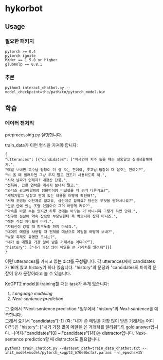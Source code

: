 # hykorbot

## Usage
### 필요한 패키지
```
pytorch >= 0.4
pytorch ignite
MXNet == 1.5.0 or higher
gluonnlp == 0.8.1
```
### 추론
```
python3 interact_chatbot.py --model_checkpoint=the/path/to/pytorch_model.bin
```
## 학습
### 데이터 전처리 
preprocessing.py 실행합니다.

train_data가 이런 형식을 가져야 합니다: 
```
{
"utterances": [{"candidates": ["미세먼지 지수 높을 때는 실외말고 실내생활해야지.",
"메일 보내면 교수님 답장이 더 잘 오는 편이야, 조교님 답장이 더 잘오는 편이야?",
"비 올 때 빨래하면 그냥 두지 말고 건조기 사용하도록 해.",
"시작 날짜가 언제지? 내장산 단풍.",
"전화해. 급한 연락은 메시지 보내지 말고.",
"와디즈 광고메일이랑 텀블벅이랑 비교했을 때 뭐가 다른가요?",
"세척기말고 냉장고 안에 있는 내용물 어떻게 확인해?",
"서재 조명등 이단계로 할까요, 삼단계로 할까요? 당신은 무엇을 원하시나요?",
"안방 안에 있는 조명 있잖아요 그거 어떻게 켜요?",
"약속을 바꿀 수는 있지만 하루 전에는 바꾸는 거 아니니까 그렇게 하면 안돼.",
"친구랑 설날에 약속 잡으면 부모님한테 욕 먹으니까 잡지 마시죠.",
"해는 직접 처다보지 마라.",
"자외선이 강할 때 피부노출 하지 마세요.",
"네이트 메일을 사용할 때 전체를 대상으로 메일을 어떻게 보내?",
"벚꽃 축제로 유명한 도시는?",
"내가 쓴 메일을 가장 많이 받은 거래처는 어디야?“],
"history": ["내가 가장 많이 메일을 쓴 거래처를 알려줘“]}]
}
```
이런 utterances를 가지고 있는 dict를 구성됩니다. 
각 utterances에서 candidates가 16개 있고 history가 하나 있습니다. 
"history"의 문장과 "candidates의 마지막 문장이 유사 문장이라고 볼 수 있습니다. 

KoGPT2 model을 training할 때는 task가 두개 있습니다:

1. *Language modeling*
2. *Next-sentence prediction*

그 중에서 *Next-sentence prediction *임무에서 "history"의 *Next-sentence*를 예측합니다.  
그래서 요기서 "candidates"[-1] (즉: "내가 쓴 메일을 가장 많이 받은 거래처는 어디야?“)은 
"history": ["내가 가장 많이 메일을 쓴 거래처를 알려줘“]의 gold answer입니다. 
나머지("candidates"[0] ~ "candidates"[14])는 distractor입니다. 
Next-sentence prediction할 때 distractor도 필요합니다.
```
python3 train_chatbot.py --dataset_path=train_data_chatbot.txt --init_model=model/pytorch_kogpt2_676e9bcfa7.params --n_epochs=15
```

